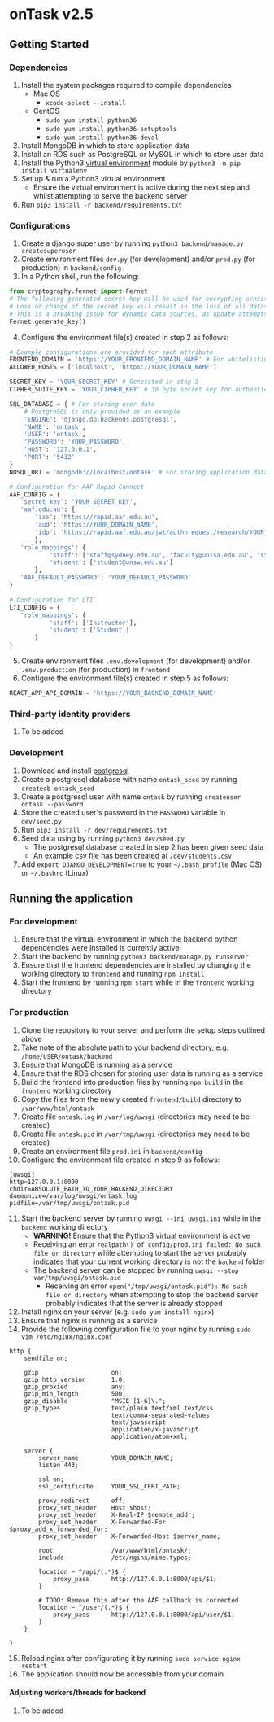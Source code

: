# onTask v2.5

## Getting Started
### Dependencies
1. Install the system packages required to compile dependencies
    - Mac OS
        - `xcode-select --install`
    - CentOS 
        - `sudo yum install python36`
        - `sudo yum install python36-setuptools`
        - `sudo yum install python36-devel`
2. Install MongoDB in which to store application data
3. Install an RDS such as PostgreSQL or MySQL in which to store user data
4. Install the Python3 [virtual environment](https://packaging.python.org/guides/installing-using-pip-and-virtualenv/) module by `python3 -m pip install virtualenv`
5. Set up & run a Python3 virtual environment
    - Ensure the virtual environment is active during the next step and whilst attempting to serve the backend server
6. Run `pip3 install -r backend/requirements.txt`

### Configurations
1. Create a django super user by running `python3 backend/manage.py createsuperuser`
2. Create environment files `dev.py` (for development) and/or `prod.py` (for production) in `backend/config`
3. In a Python shell, run the following:
```python
from cryptography.fernet import Fernet
# The following generated secret key will be used for encrypting sensitive data
# Loss or change of the secret key will result in the loss of all datasource passwords
# This is a breaking issue for dynamic data sources, as update attempts will fail
Fernet.generate_key()
```
4. Configure the environment file(s) created in step 2 as follows:
```python
# Example configurations are provided for each attribute
FRONTEND_DOMAIN = 'https://YOUR_FRONTEND_DOMAIN_NAME' # For whitelisting CORS and authentication
ALLOWED_HOSTS = ['localhost', 'https://YOUR_DOMAIN_NAME']

SECRET_KEY = 'YOUR_SECRET_KEY' # Generated in step 3
CIPHER_SUITE_KEY = 'YOUR_CIPHER_KEY' # 30 byte secret key for authenticating users from third party IDPs

SQL_DATABASE = { # For storing user data
    # PostgreSQL is only provided as an example
    'ENGINE': 'django.db.backends.postgresql',
    'NAME': 'ontask',
    'USER': 'ontask',
    'PASSWORD': 'YOUR_PASSWORD',
    'HOST': '127.0.0.1',
    'PORT': '5432'
}
NOSQL_URI = 'mongodb://localhost/ontask' # For storing application data

# Configuration for AAF Rapid Connect
AAF_CONFIG = {
   'secret_key': 'YOUR_SECRET_KEY',
   'aaf.edu.au': {
       'iss': 'https://rapid.aaf.edu.au',
       'aud': 'https://YOUR_DOMAIN_NAME',
       'idp': 'https://rapid.aaf.edu.au/jwt/authnrequest/research/YOUR_REQUEST_ID'
       },
   'role_mappings': {
           'staff': ['staff@sydney.edu.au', 'faculty@unisa.edu.au', 'staff@unsw.edu.au'],
           'student': ['student@unsw.edu.au']
       },
   'AAF_DEFAULT_PASSWORD': 'YOUR_DEFAULT_PASSWORD'
}

# Configuration for LTI
LTI_CONFIG = {
   'role_mappings': {
           'staff': ['Instructor'],
           'student': ['Student']
       }
}
```
5. Create environment files `.env.development` (for development) and/or `.env.production` (for production) in `frontend`
6. Configure the environment file(s) created in step 5 as follows:
```javascript
REACT_APP_API_DOMAIN = 'https://YOUR_BACKEND_DOMAIN_NAME'
```

### Third-party identity providers
1. To be added

### Development
1. Download and install [postgresql](https://www.postgresql.org/)
2. Create a postgresql database with name `ontask_seed` by running `createdb ontask_seed`
3. Create a postgresql user with name `ontask` by running `createuser ontask --password`
4. Store the created user's password in the `PASSWORD` variable in `dev/seed.py`
5. Run `pip3 install -r dev/requirements.txt`
6. Seed data using by running `python3 dev/seed.py`
    - The postgresql database created in step 2 has been given seed data
    - An example csv file has been created at `/dev/students.csv`
7. Add `export DJANGO_DEVELOPMENT=true` to your `~/.bash_profile` (Mac OS) or `~/.bashrc` (Linux)

## Running the application
### For development
1. Ensure that the virtual environment in which the backend python dependencies were installed is currently active
2. Start the backend by running `python3 backend/manage.py runserver`
3. Ensure that the frontend dependencies are installed by changing the working directory to `frontend` and running `npm install`
4. Start the frontend by running `npm start` while in the `frontend` working directory

### For production
1. Clone the repository to your server and perform the setup steps outlined above
2. Take note of the absolute path to your backend directory, e.g. `/home/USER/ontask/backend`
3. Ensure that MongoDB is running as a service
4. Ensure that the RDS chosen for storing user data is running as a service
5. Build the frontend into production files by running `npm build` in the `frontend` working directory
6. Copy the files from the newly created `frontend/build` directory to `/var/www/html/ontask`
7. Create file `ontask.log` in `/var/log/uwsgi` (directories may need to be created)
8. Create file `ontask.pid` in `/var/tmp/uwsgi` (directories may need to be created)
9. Create an environment file `prod.ini` in `backend/config`
10. Configure the environment file created in step 9 as follows:
```
[uwsgi]
http=127.0.0.1:8000
chdir=ABSOLUTE_PATH_TO_YOUR_BACKEND_DIRECTORY
daemonize=/var/log/uwsgi/ontask.log
pidfile=/var/tmp/uwsgi/ontask.pid
```
11. Start the backend server by running `uwsgi --ini uwsgi.ini` while in the `backend` working directory
    - **WARNING!** Ensure that the Python3 virtual environment is active
    - Receiving an error `realpath() of config/prod.ini failed: No such file or directory` while attempting to start the server probably indicates that your current working directory is not the `backend` folder
    - The backend server can be stopped by running `uwsgi --stop var/tmp/uwsgi/ontask.pid`
        - Receiving an error `open("/tmp/uwsgi/ontask.pid"): No such file or directory` when attempting to stop the backend server probably indicates that the server is already stopped
12. Install nginx on your server (e.g. `sudo yum install nginx`)
13. Ensure that nginx is running as a service
14. Provide the following configuration file to your nginx by running `sudo vim /etc/nginx/nginx.conf`
```
http {
    sendfile on;

    gzip                    on;
    gzip_http_version       1.0;
    gzip_proxied            any;
    gzip_min_length         500;
    gzip_disable            "MSIE [1-6]\.";
    gzip_types              text/plain text/xml text/css
                            text/comma-separated-values
                            text/javascript
                            application/x-javascript
                            application/atom+xml;

    server {
        server_name         YOUR_DOMAIN_NAME;
        listen 443;

        ssl on;
        ssl_certificate     YOUR_SSL_CERT_PATH;
                    
        proxy_redirect      off;
        proxy_set_header    Host $host;
        proxy_set_header    X-Real-IP $remote_addr;
        proxy_set_header    X-Forwarded-For $proxy_add_x_forwarded_for;
        proxy_set_header    X-Forwarded-Host $server_name;

        root                /var/www/html/ontask/;
        include             /etc/nginx/mime.types;

        location ~ ^/api/(.*)$ {
            proxy_pass      http://127.0.0.1:8000/api/$1;
        }

        # TODO: Remove this after the AAF callback is corrected
        location ~ ^/user/(.*)$ {
            proxy_pass      http://127.0.0.1:8000/api/user/$1;
        }
    }

}
```
15. Reload nginx after configurating it by running `sudo service nginx restart`
16. The application should now be accessible from your domain

#### Adjusting workers/threads for backend
1. To be added 